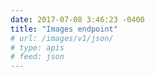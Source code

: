 ```yaml
---
date: 2017-07-08 3:46:23 -0400
title: "Images endpoint"
# url: /images/v1/json/
# type: apis
# feed: json
---
```

<!-- {{< api-images >}} -->
